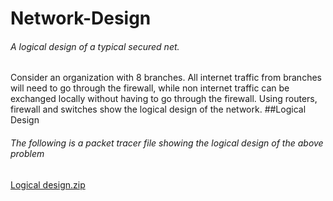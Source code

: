 # Network-Design
###### A logical design of a typical secured net.
Consider an organization with 8 branches. All internet traffic from
branches will need to go through the firewall, while non internet
traffic can be exchanged locally without having to go through the
firewall. Using routers, firewall and switches show the logical design
of the network.
##Logical Design
###### The following is a packet tracer file showing the logical design of the above problem
[Logical design.zip](https://github.com/SimonDouglas-bit/Network-Design/files/9615718/Logical.design.zip)
